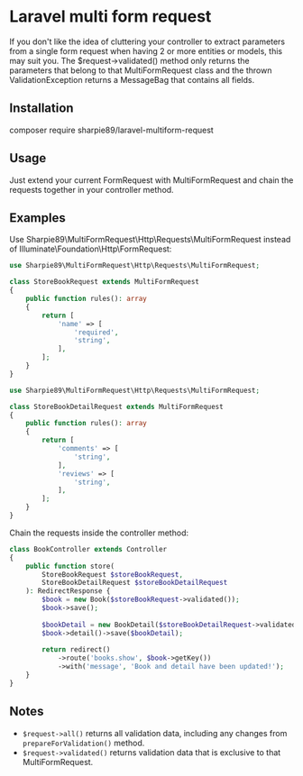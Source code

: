 # Laravel multi form request

If you don't like the idea of cluttering your controller to extract parameters from a single form request when having 2 or more entities or models, this may suit you. The $request->validated() method only returns the parameters that belong to that MultiFormRequest class and the thrown ValidationException returns a MessageBag that contains all fields.

## Installation

composer require sharpie89/laravel-multiform-request

## Usage

Just extend your current FormRequest with MultiFormRequest and chain the requests together in your controller method.

## Examples

Use Sharpie89\MultiFormRequest\Http\Requests\MultiFormRequest instead of Illuminate\Foundation\Http\FormRequest:

```php
use Sharpie89\MultiFormRequest\Http\Requests\MultiFormRequest;

class StoreBookRequest extends MultiFormRequest
{
    public function rules(): array
    {
        return [
            'name' => [
                'required',
                'string',
            ],
        ];
    }
}
```


```php
use Sharpie89\MultiFormRequest\Http\Requests\MultiFormRequest;

class StoreBookDetailRequest extends MultiFormRequest
{
    public function rules(): array
    {
        return [
            'comments' => [
                'string',
            ],
            'reviews' => [
                'string',
            ],
        ];
    }
}
```

Chain the requests inside the controller method:

```php
class BookController extends Controller
{
    public function store(
        StoreBookRequest $storeBookRequest,
        StoreBookDetailRequest $storeBookDetailRequest
    ): RedirectResponse {
        $book = new Book($storeBookRequest->validated());
        $book->save();
        
        $bookDetail = new BookDetail($storeBookDetailRequest->validated());
        $book->detail()->save($bookDetail);
        
        return redirect()
            ->route('books.show', $book->getKey())
            ->with('message', 'Book and detail have been updated!');
    }
}
```

## Notes

- `$request->all()` returns all validation data, including any changes from `prepareForValidation()` method.
- `$request->validated()` returns validation data that is exclusive to that MultiFormRequest.


